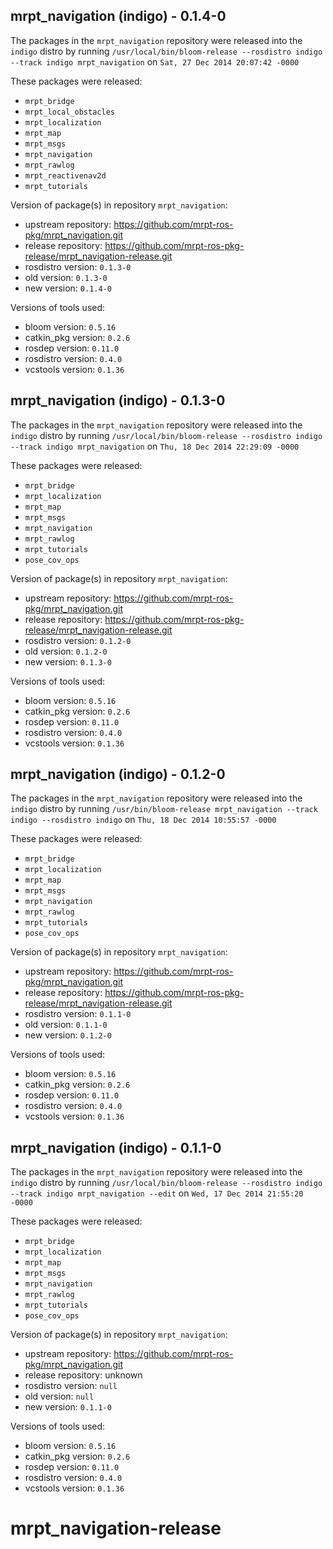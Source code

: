 ## mrpt_navigation (indigo) - 0.1.4-0

The packages in the `mrpt_navigation` repository were released into the `indigo` distro by running `/usr/local/bin/bloom-release --rosdistro indigo --track indigo mrpt_navigation` on `Sat, 27 Dec 2014 20:07:42 -0000`

These packages were released:
- `mrpt_bridge`
- `mrpt_local_obstacles`
- `mrpt_localization`
- `mrpt_map`
- `mrpt_msgs`
- `mrpt_navigation`
- `mrpt_rawlog`
- `mrpt_reactivenav2d`
- `mrpt_tutorials`

Version of package(s) in repository `mrpt_navigation`:
- upstream repository: https://github.com/mrpt-ros-pkg/mrpt_navigation.git
- release repository: https://github.com/mrpt-ros-pkg-release/mrpt_navigation-release.git
- rosdistro version: `0.1.3-0`
- old version: `0.1.3-0`
- new version: `0.1.4-0`

Versions of tools used:
- bloom version: `0.5.16`
- catkin_pkg version: `0.2.6`
- rosdep version: `0.11.0`
- rosdistro version: `0.4.0`
- vcstools version: `0.1.36`


## mrpt_navigation (indigo) - 0.1.3-0

The packages in the `mrpt_navigation` repository were released into the `indigo` distro by running `/usr/local/bin/bloom-release --rosdistro indigo --track indigo mrpt_navigation` on `Thu, 18 Dec 2014 22:29:09 -0000`

These packages were released:
- `mrpt_bridge`
- `mrpt_localization`
- `mrpt_map`
- `mrpt_msgs`
- `mrpt_navigation`
- `mrpt_rawlog`
- `mrpt_tutorials`
- `pose_cov_ops`

Version of package(s) in repository `mrpt_navigation`:
- upstream repository: https://github.com/mrpt-ros-pkg/mrpt_navigation.git
- release repository: https://github.com/mrpt-ros-pkg-release/mrpt_navigation-release.git
- rosdistro version: `0.1.2-0`
- old version: `0.1.2-0`
- new version: `0.1.3-0`

Versions of tools used:
- bloom version: `0.5.16`
- catkin_pkg version: `0.2.6`
- rosdep version: `0.11.0`
- rosdistro version: `0.4.0`
- vcstools version: `0.1.36`


## mrpt_navigation (indigo) - 0.1.2-0

The packages in the `mrpt_navigation` repository were released into the `indigo` distro by running `/usr/bin/bloom-release mrpt_navigation --track indigo --rosdistro indigo` on `Thu, 18 Dec 2014 10:55:57 -0000`

These packages were released:
- `mrpt_bridge`
- `mrpt_localization`
- `mrpt_map`
- `mrpt_msgs`
- `mrpt_navigation`
- `mrpt_rawlog`
- `mrpt_tutorials`
- `pose_cov_ops`

Version of package(s) in repository `mrpt_navigation`:
- upstream repository: https://github.com/mrpt-ros-pkg/mrpt_navigation.git
- release repository: https://github.com/mrpt-ros-pkg-release/mrpt_navigation-release.git
- rosdistro version: `0.1.1-0`
- old version: `0.1.1-0`
- new version: `0.1.2-0`

Versions of tools used:
- bloom version: `0.5.16`
- catkin_pkg version: `0.2.6`
- rosdep version: `0.11.0`
- rosdistro version: `0.4.0`
- vcstools version: `0.1.36`


## mrpt_navigation (indigo) - 0.1.1-0

The packages in the `mrpt_navigation` repository were released into the `indigo` distro by running `/usr/local/bin/bloom-release --rosdistro indigo --track indigo mrpt_navigation --edit` on `Wed, 17 Dec 2014 21:55:20 -0000`

These packages were released:
- `mrpt_bridge`
- `mrpt_localization`
- `mrpt_map`
- `mrpt_msgs`
- `mrpt_navigation`
- `mrpt_rawlog`
- `mrpt_tutorials`
- `pose_cov_ops`

Version of package(s) in repository `mrpt_navigation`:
- upstream repository: https://github.com/mrpt-ros-pkg/mrpt_navigation.git
- release repository: unknown
- rosdistro version: `null`
- old version: `null`
- new version: `0.1.1-0`

Versions of tools used:
- bloom version: `0.5.16`
- catkin_pkg version: `0.2.6`
- rosdep version: `0.11.0`
- rosdistro version: `0.4.0`
- vcstools version: `0.1.36`


mrpt_navigation-release
=======================
